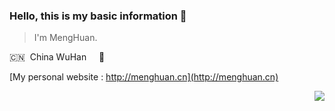 ### Hello, this is my basic information 🌱
> I'm MengHuan.

🇨🇳 &nbsp;China WuHan  &nbsp;&nbsp;&nbsp; 🌱 &nbsp;


[My personal website : http://menghuan.cn](http://menghuan.cn)

<!-- 此github-readme-stats.vercel.app效果 欠佳 -->
<!--![DivinerMH's github stats](https://github-readme-stats.vercel.app/api?username=DivinerMH&show_icons=true&theme=radical)-->

<img align="right" src="https://github-readme-stats.vercel.app/api?username=DivinerMH&show_icons=true&hide_title=true">



<!--
https://github-readme-stats.vercel.app/api?username=DivinerMH&show_icons=true&theme=radical

---
![Top Langs](https://github-readme-stats.vercel.app/api/top-langs/?username=DivinerMH&layout=compact)
-->

<!--
**DivinerMH/DivinerMH** is a ✨ _special_ ✨ repository because its `README.md` (this file) appears on your GitHub profile.
https://github-readme-stats.vercel.app/api/top-langs/?username=DivinerMH&layout=compact
Here are some ideas to get you started:

- 🔭 I’m currently working on ...
- 🌱 I’m currently learning ...
- 👯 I’m looking to collaborate on ...
- 🤔 I’m looking for help with ...
- 💬 Ask me about ...
- 📫 How to reach me: ...
- 😄 Pronouns: ...
- ⚡ Fun fact: ...
-->
